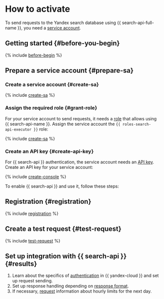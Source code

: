 # How to activate

To send requests to the Yandex search database using {{ search-api-full-name }}, you need a [service account](../../iam/concepts/users/service-accounts.md).

## Getting started {#before-you-begin}

{% include [before-begin](../../_tutorials/_tutorials_includes/before-you-begin.md) %}

## Prepare a service account {#prepare-sa}

### Create a service account {#create-sa}

{% include [create-sa](../../_includes/iam/create-sa-via-console-without-role.md) %}

### Assign the required role {#grant-role}

For your service account to send requests, it needs a [role](../../iam/concepts/access-control/roles.md) that allows using {{ search-api-name }}. Assign the service account the `{{ roles-search-api-executor }}` role:

{% include [create-sa](../../_includes/grant-role-console-sa.md) %}

### Create an API key {#create-api-key}

For {{ search-api }} authentication, the service account needs an [API key](../../iam/concepts/authorization/api-key.md). Create an API key for your service account:

{% include [create-console](../../_includes/iam/create-api-key-console.md) %}

To enable {{ search-api }} and use it, follow these steps:

## Registration {#registration}

{% include [registration](../../_includes/search-api/registration.md) %}

## Create a test request {#test-request}

{% include [test-request](../../_includes/search-api/test-request.md) %}


## Set up integration with {{ search-api }} {#results}

1. Learn about the specifics of [authentication](../operations/auth.md) in {{ yandex-cloud }} and set up request sending.
1. Set up response handling depending on [response format](../concepts/response.md).
1. If necessary, [request](../concepts/limits.md) information about hourly limits for the next day.